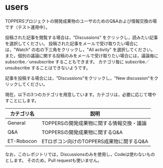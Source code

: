 # users
TOPPERSプロジェクトの開発成果物のユーザのためのQ&amp;Aおよび情報交換の場です（テスト運用中）。

投稿された記事を閲覧する場合は，"Discussions" をクリックし，読みたい記事を選択してください。
投稿された記事をメールで受け取りたい場合には，"Watch" の右の下三角をクリックし，"All activity" を選択してください。
また，個別の議論に関する投稿のみをメールで受け取りたい場合には，議論毎に subscribe／unsubscribe することもできます。
カテゴリ毎に subscribe／unsubscribe することはできないようです。

記事を投稿する場合には，"Discussions"をクリックし，"New discussion"をクリックしてください。

現在，以下の3つのカテゴリを用意しています。カテゴリは，必要に応じて増やすことにします。

カテゴリ名 | 説明
-------- | -------------
General | TOPPERSの開発成果物に関する情報交換・議論 
Q&A |  TOPPERSの開発成果物に関するQ&A
ET-Robocon | ETロボコン向けのTOPPERS成果物に関するQ&A 

なお，このレポジトリでは，Discussionsのみを使用し，Codeは使わないものとします。
そのため，Pull requestも使いません。
